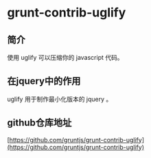 # grunt-contrib-uglify

## 简介

使用 uglify 可以压缩你的 javascript 代码。

## 在jquery中的作用

uglify 用于制作最小化版本的 jquery 。

## github仓库地址

[https://github.com/gruntjs/grunt-contrib-uglify](https://github.com/gruntjs/grunt-contrib-uglify)